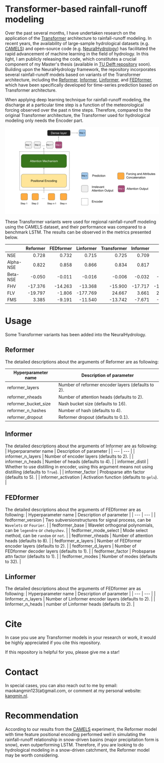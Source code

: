 # Transformer-based rainfall-runoff modeling

Over the past several months, I have undertaken research on the application of the [Transformer](https://arxiv.org/abs/1706.03762) architecture to rainfall-runoff modeling. In recent years, the availability of large-sample hydrological datasets (e.g. [CAMELS](https://ral.ucar.edu/solutions/products/camels)) and open-source code (e.g. [NeuralHydrology](https://github.com/neuralhydrology/neuralhydrology)) has facilitated the rapid advancement of machine learning in the field of hydrology. In this light, I am publicly releasing the code, which constitutes a crucial component of my Master's thesis (available in [TU Delft repository](https://repository.tudelft.nl/) soon). Building upon the NeuralHydrology framework, the repository incorporates several rainfall-runoff models based on variants of the Transformer architecture, including the [Reformer](https://arxiv.org/abs/2001.04451), [Informer](https://arxiv.org/abs/2012.07436), [Linformer](https://arxiv.org/abs/2006.04768), and [FEDformer](https://arxiv.org/abs/2201.12740), which have been specifically developed for time-series prediction based on Transformer architecture.




When applying deep learning technique for rainfall-runoff modeling, the discharge at a particular time step is a function of the meteorological forcing observed over the past n time steps. Therefore, compared to the original Transformer architecture, the Transformer used for hydrological modeling only needs the Encoder part.

![#](docs/source/_static/img/Transformers_for_RR.svg)

These Transformer variants were used for regional rainfall-runoff modeling using the CAMELS dataset, and their performance was compared to a benchmark LSTM. The results can be observed in the metrics presented below.

|           | Reformer | FEDformer | Linformer | Transformer | Informer |    LSTM |
|-----------|---------:|----------:|----------:|------------:|---------:|--------:|
| NSE       |    0.728 |     0.732 |     0.715 |       0.725 |    0.709 |   0.732 |
| Alpha-NSE |    0.822 |     0.858 |     0.866 |       0.834 |    0.817 |   0.842 |
| Beta-NSE  |   -0.050 |    -0.011 |    -0.016 |      -0.006 |   -0.032 |  -0.039 |
| FHV       |  -17.376 |   -14.263 |   -13.368 |     -15.900 |  -17.717 | -16.058 |
| FLV       |  -19.797 |    -1.806 |  -177.769 |      24.667 |    3.661 |  28.927 |
| FMS       |    3.385 |    -9.191 |   -11.540 |     -13.742 |   -7.671 |  -8.021 |


# Usage


Some Transformer variants has been added into the NeuralHydrology.

## Reformer
The detailed descriptions about the arguments of Reformer are as following:

| Hyperparameter name | Description of parameter |
| --- | --- |
| reformer_layers           | Number of reformer encoder layers (defaults to 2).                           |
| reformer_nheads      | Number of attention heads (defaults to 2).    |
| reformer_bucket_size      | Nash bucket size (defaults to 16).                  |
| reformer_n_hashes      |  Number of hash (defaults to 4).               |
| reformer_dropout      | Reformer dropout (defaults to 0.1).  |


## Informer
The detailed descriptions about the arguments of Informer are as following:
| Hyperparameter name | Description of parameter |
| --- | --- |
| informer_n_layers           | Number of encoder layers (defaults to 2).       |
| informer_n_heads      | Number of heads (defaults to 4).  |
| informer_distil      | Whether to use distilling in encoder, using this argument means not using distilling (defaults to `True`).                  |
| informer_factor      | Probsparse attn factor (defaults to 5).             |
| informer_activation      | Activation function (defaults to `gelu`).  |

## FEDformer
The detailed descriptions about the arguments of FEDformer are as following:
| Hyperparameter name | Description of parameter |
| --- | --- |
| fedformer_version           | Two subversionstructures for signal process, can be `Wavelets` or `Fourier`. |
| fedformer_base      | Wavelet orthogonal polynomials, can be `legendre` or `chebyshev`. |
| fedformer_mode_select      | Mode select method, can be `random` or `not`.  |
| fedformer_nheads      | Number of attention heads (defaults to 8).  |
| fedformer_e_layers      | Number of FEDformer encoder layers (defaults to 2).    |
| fedformer_d_layers      | Number of FEDformer decoder layers (defaults to 1).  |
| fedformer_factor      | Probsparse attn factor (defaults to 1).  |
| fedformer_modes      | Number of modes (defaults to 32).  |






## Linformer
The detailed descriptions about the arguments of FEDformer are as following:
| Hyperparameter name | Description of parameter |
| --- | --- |
| linformer_n_layers           | Number of Linformer encoder layers (defaults to 2).                                             |
| linformer_n_heads      | number of Linformer heads (defaults to 2).    |



# Cite

In case you use any Transformer models in your research or work, it would be highly appreciated if you cite this repository.

If this repository is helpful for you, please give me a star!

# Contact


In special cases, you can also reach out to me by email: maokangmin123(at)gmail.com, or comment at my personal website: [kangmin.nl](http://kangmin.nl/).


# Recommendation

According to our results from the [CAMELS](https://ral.ucar.edu/solutions/products/camels) experiment, the Reformer model with time feature positional encoding performed well in simulating the rainfall-runoff relationship in snow-driven basins (major precipitation form is snow), even outperforming LSTM. Therefore, if you are looking to do hydrological modeling in a snow-driven catchment, the Reformer model may be worth considering.

